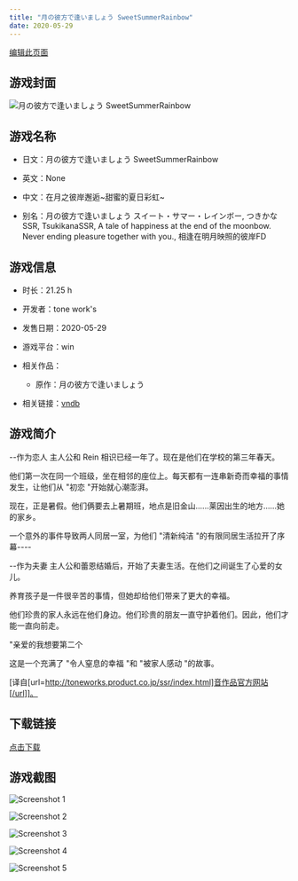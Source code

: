 ```yaml
---
title: "月の彼方で逢いましょう SweetSummerRainbow"
date: 2020-05-29
---
```

[编辑此页面](https://github.com/ACG-3/ADV3-source/blob/main/source/_posts/%E6%9C%88%E3%81%AE%E5%BD%BC%E6%96%B9%E3%81%A7%E9%80%A2%E3%81%84%E3%81%BE%E3%81%97%E3%82%87%E3%81%86%20SweetSummerRainbow.md)

## 游戏封面

![月の彼方で逢いましょう SweetSummerRainbow](https%3A//pan.timero.xyz/onedrive/img_lib_001/%E6%9C%88%E3%81%AE%E5%BD%BC%E6%96%B9%E3%81%A7%E9%80%A2%E3%81%84%E3%81%BE%E3%81%97%E3%82%87%E3%81%86%20SweetSummerRainbow_cover.avif)


## 游戏名称

- 日文：月の彼方で逢いましょう SweetSummerRainbow
- 英文：None
- 中文：在月之彼岸邂逅~甜蜜的夏日彩虹~

- 别名：月の彼方で逢いましょう スイート・サマー・レインボー, つきかなSSR, TsukikanaSSR, A tale of happiness at the end of the moonbow. Never ending pleasure together with you., 相逢在明月映照的彼岸FD


## 游戏信息

- 时长：21.25 h
- 开发者：tone work's
- 发售日期：2020-05-29
- 游戏平台：win
- 相关作品：
   - 原作：月の彼方で逢いましょう

- 相关链接：[vndb](https://vndb.org/v26485)


## 游戏简介

--作为恋人
主人公和 Rein 相识已经一年了。现在是他们在学校的第三年春天。

他们第一次在同一个班级，坐在相邻的座位上。每天都有一连串新奇而幸福的事情发生，让他们从 "初恋 "开始就心潮澎湃。

现在，正是暑假。他们俩要去上暑期班，地点是旧金山......莱因出生的地方......她的家乡。

一个意外的事件导致两人同居一室，为他们 "清新纯洁 "的有限同居生活拉开了序幕----

--作为夫妻
主人公和蕾恩结婚后，开始了夫妻生活。在他们之间诞生了心爱的女儿。

养育孩子是一件很辛苦的事情，但她却给他们带来了更大的幸福。

他们珍贵的家人永远在他们身边。他们珍贵的朋友一直守护着他们。因此，他们才能一直向前走。

"亲爱的我想要第二个

这是一个充满了 "令人窒息的幸福 "和 "被家人感动 "的故事。

[译自[url=http://toneworks.product.co.jp/ssr/index.html]音作品官方网站[/url]]。


## 下载链接

[点击下载](https://pan.timero.xyz/onedrive/adv_lib_001/%E6%9C%88%E3%81%AE%E5%BD%BC%E6%96%B9%E3%81%A7%E9%80%A2%E3%81%84%E3%81%BE%E3%81%97%E3%82%87%E3%81%86%20SweetSummerRainbow)


## 游戏截图


![Screenshot 1](https%3A//pan.timero.xyz/onedrive/img_lib_001/%E6%9C%88%E3%81%AE%E5%BD%BC%E6%96%B9%E3%81%A7%E9%80%A2%E3%81%84%E3%81%BE%E3%81%97%E3%82%87%E3%81%86%20SweetSummerRainbow_Screenshot_1.avif)

![Screenshot 2](https%3A//pan.timero.xyz/onedrive/img_lib_001/%E6%9C%88%E3%81%AE%E5%BD%BC%E6%96%B9%E3%81%A7%E9%80%A2%E3%81%84%E3%81%BE%E3%81%97%E3%82%87%E3%81%86%20SweetSummerRainbow_Screenshot_2.avif)

![Screenshot 3](https%3A//pan.timero.xyz/onedrive/img_lib_001/%E6%9C%88%E3%81%AE%E5%BD%BC%E6%96%B9%E3%81%A7%E9%80%A2%E3%81%84%E3%81%BE%E3%81%97%E3%82%87%E3%81%86%20SweetSummerRainbow_Screenshot_3.avif)

![Screenshot 4](https%3A//pan.timero.xyz/onedrive/img_lib_001/%E6%9C%88%E3%81%AE%E5%BD%BC%E6%96%B9%E3%81%A7%E9%80%A2%E3%81%84%E3%81%BE%E3%81%97%E3%82%87%E3%81%86%20SweetSummerRainbow_Screenshot_4.avif)

![Screenshot 5](https%3A//pan.timero.xyz/onedrive/img_lib_001/%E6%9C%88%E3%81%AE%E5%BD%BC%E6%96%B9%E3%81%A7%E9%80%A2%E3%81%84%E3%81%BE%E3%81%97%E3%82%87%E3%81%86%20SweetSummerRainbow_Screenshot_5.avif)

